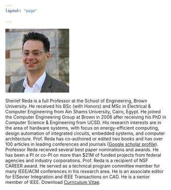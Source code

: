```yaml
---
layout: "page"

---
```




![](/members/sreda_mini.jpg)


Sherief Reda is a full Professor at the School of Engineering, Brown University. He received his BSc (with Honors) and MSc in Electrical & Computer Engineering from Ain Shams University, Cairo, Egypt. He joined the Computer Engineering Group at Brown in 2006 after receiving his PhD in Computer Science & Engineering from UCSD. His research interests are in the area of hardware systems, with focus on energy-efficient computing, design automation of integrated circuits, embedded systems, and computer architecture. Prof. Reda has co-authored or edited two books and has over 100 articles in leading conferences and journals ([Google scholar profile](https://scholar.google.com/citations?user=p69MQp4AAAAJ&hl=en&oi=ao)). Professor Reda received several best paper nominations and awards. He has been a PI or co-PI on more than $21M of funded projects from federal agencies and industry corporations. Prof. Reda is a recipient of NSF CAREER award. He served as a technical program committee member for many IEEE/ACM conferences in his research area. He is an associate editor for ElSevier Integration and IEEE Transactions on CAD. He is a senior member of IEEE. Download [Curriculum Vitae](https://vivo.brown.edu/docs/s/sreda_cv.pdf?dt=524816356).